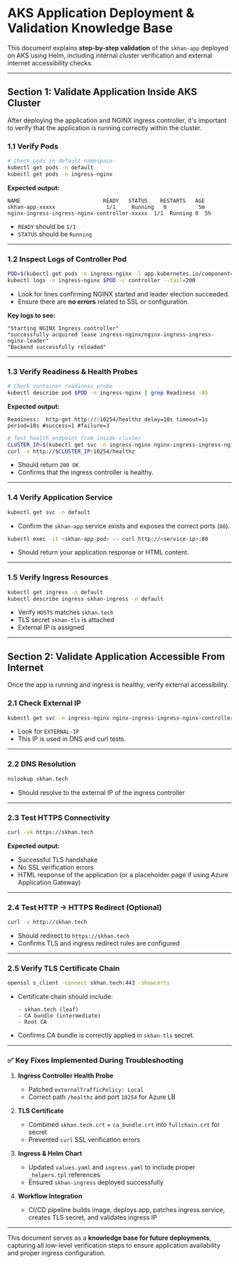 # AKS Application Deployment & Validation Knowledge Base

This document explains **step-by-step validation** of the `skhan-app` deployed on AKS using Helm, including internal cluster verification and external internet accessibility checks.  

---

## **Section 1: Validate Application Inside AKS Cluster**

After deploying the application and NGINX ingress controller, it's important to verify that the application is running correctly within the cluster.

### 1.1 Verify Pods

```bash
# Check pods in default namespace
kubectl get pods -n default
kubectl get pods -n ingress-nginx
```

**Expected output:**

```
NAME                          READY   STATUS    RESTARTS   AGE
skhan-app-xxxxx                1/1     Running   0          5m
nginx-ingress-ingress-nginx-controller-xxxxx  1/1  Running 0  5h
```

- `READY` should be `1/1`  
- `STATUS` should be `Running`  

---

### 1.2 Inspect Logs of Controller Pod

```bash
POD=$(kubectl get pods -n ingress-nginx -l app.kubernetes.io/component=controller -o jsonpath='{.items[0].metadata.name}')
kubectl logs -n ingress-nginx $POD -c controller --tail=200
```

- Look for lines confirming NGINX started and leader election succeeded.
- Ensure there are **no errors** related to SSL or configuration.

**Key logs to see:**

```
"Starting NGINX Ingress controller"
"successfully acquired lease ingress-nginx/nginx-ingress-ingress-nginx-leader"
"Backend successfully reloaded"
```

---

### 1.3 Verify Readiness & Health Probes

```bash
# Check container readiness probe
kubectl describe pod $POD -n ingress-nginx | grep Readiness -A5
```

**Expected output:**

```
Readiness:  http-get http://:10254/healthz delay=10s timeout=1s period=10s #success=1 #failure=3
```

```bash
# Test health endpoint from inside cluster
CLUSTER_IP=$(kubectl get svc -n ingress-nginx nginx-ingress-ingress-nginx-controller -o jsonpath='{.spec.clusterIP}')
curl -v http://$CLUSTER_IP:10254/healthz
```

- Should return `200 OK`  
- Confirms that the ingress controller is healthy.

---

### 1.4 Verify Application Service

```bash
kubectl get svc -n default
```

- Confirm the `skhan-app` service exists and exposes the correct ports (`80`).  

```bash
kubectl exec -it <skhan-app-pod> -- curl http://<service-ip>:80
```

- Should return your application response or HTML content.

---

### 1.5 Verify Ingress Resources

```bash
kubectl get ingress -n default
kubectl describe ingress skhan-ingress -n default
```

- Verify `HOSTS` matches `skhan.tech`
- TLS secret `skhan-tls` is attached
- External IP is assigned

---

## **Section 2: Validate Application Accessible From Internet**

Once the app is running and ingress is healthy, verify external accessibility.

### 2.1 Check External IP

```bash
kubectl get svc -n ingress-nginx nginx-ingress-ingress-nginx-controller -o wide
```

- Look for `EXTERNAL-IP`  
- This IP is used in DNS and curl tests.

---

### 2.2 DNS Resolution

```bash
nslookup skhan.tech
```

- Should resolve to the external IP of the ingress controller

---

### 2.3 Test HTTPS Connectivity

```bash
curl -vk https://skhan.tech
```

**Expected output:**

- Successful TLS handshake  
- No SSL verification errors  
- HTML response of the application (or a placeholder page if using Azure Application Gateway)

---

### 2.4 Test HTTP -> HTTPS Redirect (Optional)

```bash
curl -v http://skhan.tech
```

- Should redirect to `https://skhan.tech`  
- Confirms TLS and ingress redirect rules are configured

---

### 2.5 Verify TLS Certificate Chain

```bash
openssl s_client -connect skhan.tech:443 -showcerts
```

- Certificate chain should include:

  ```
  - skhan.tech (leaf)
  - CA bundle (intermediate)
  - Root CA
  ```

- Confirms CA bundle is correctly applied in `skhan-tls` secret.

---

### ✅ **Key Fixes Implemented During Troubleshooting**

1. **Ingress Controller Health Probe**
   - Patched `externalTrafficPolicy: Local`
   - Correct path `/healthz` and port `10254` for Azure LB

2. **TLS Certificate**
   - Combined `skhan.tech.crt` + `ca_bundle.crt` into `fullchain.crt` for secret
   - Prevented `curl` SSL verification errors

3. **Ingress & Helm Chart**
   - Updated `values.yaml` and `ingress.yaml` to include proper `_helpers.tpl` references
   - Ensured `skhan-ingress` deployed successfully

4. **Workflow Integration**
   - CI/CD pipeline builds image, deploys app, patches ingress service, creates TLS secret, and validates ingress IP

---

This document serves as a **knowledge base for future deployments**, capturing all low-level verification steps to ensure application availability and proper ingress configuration.

